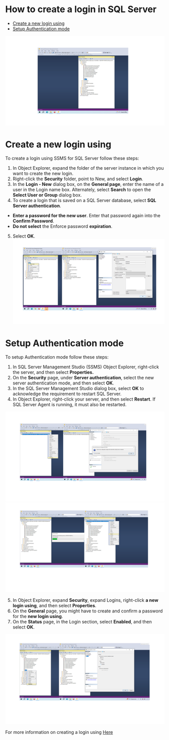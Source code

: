 How to create a login in SQL Server 
============
- [Create a new login using](03-Create-a-login-using.md#Create-a-new-login-using)
- [Setup Authentication mode](03-Create-a-login-using.md#Setup-Authentication-mode)


![10](/images/10-SSMS.png)
# Create a new login using
To create a login using SSMS for SQL Server follow these steps:
1. In Object Explorer, expand the folder of the server instance in which you want to create the new login.<br>
2. Right-click the **Security** folder, point to New, and select **Login**.<br>
3. In the **Login - New** dialog box, on the **General page**, enter the name of a user in the Login name box. Alternately, select **Search** to open the **Select User or Group** dialog box.<br>
4. To create a login that is saved on a SQL Server database, select **SQL Server authentication**.
- **Enter a password for the new user**. Enter that password again into the **Confirm Password**.
- **Do not select** the Enforce password **expiration**.
5. Select **OK**.
![9](/images/09-SSMS.png)

# Setup Authentication mode
To setup Authentication mode follow these steps:
1. In SQL Server Management Studio (SSMS) Object Explorer, right-click the server, and then select **Properties.**
2. On the **Security** page, under **Server authentication**, select the new server authentication mode, and then select **OK**.
3. In the SQL Server Management Studio dialog box, select **OK** to acknowledge the requirement to restart SQL Server.
4. In Object Explorer, right-click your server, and then select **Restart**. If SQL Server Agent is running, it must also be restarted.

![15](/images/15-SSMS.png)
![16](/images/16-SSMS.png)

5. In Object Explorer, expand **Security**, expand Logins, right-click **a new login using**, and then select **Properties**.
6. On the **General** page, you might have to create and confirm a password for the **new login using**.
7. On the **Status** page, in the Login section, select **Enabled**, and then select **OK**.

![17](/images/17-SSMS.png)

For more information on creating a login using [Here](https://learn.microsoft.com/en-us/sql/relational-databases/security/authentication-access/create-a-login)
